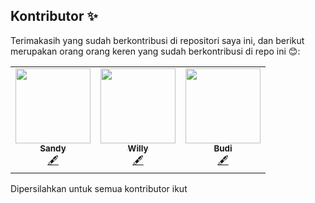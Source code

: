 ## Kontributor ✨

Terimakasih yang sudah berkontribusi di repositori saya ini, dan berikut merupakan orang orang keren yang sudah berkontribusi di repo ini 😊:

<table>
  <tr>
    <td align="center"><a href="https://github.com/sandy129"><img src="https://avatars1.githubusercontent.com/u/72330007?s=120&v=4" width="120px;" alt=""/><br /><sub><b>Sandy</b></sub></a><br /><a href="#content-sandy129" title="Content">🖋</a></td>
<td align="center"><a href="https://github.com/willy312"><img src="https://avatars1.githubusercontent.com/u/72329968?s=96&v=4" width="120px;" alt=""/><br /><sub><b>Willy</b></sub></a><br /><a href="#content-Willy" title="Content">🖋</a></td>
    <td align="center"><a href="https://github.com/Budi988"><img src="https://avatars3.githubusercontent.com/u/72338105?s=120&v=4" width="120px;" alt=""/><br /><sub><b>Budi</b></sub></a><br /><a href="#content-Budi988" title="Content">🖋</a></td>
  </tr>
</table>

Dipersilahkan untuk semua kontributor ikut
